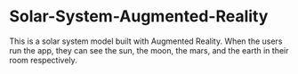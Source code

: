 # Solar-System-Augmented-Reality
This is a solar system model built with Augmented Reality. When the users run the app, they can see the sun, the moon, the mars, and the earth in their room respectively. 
